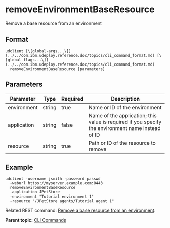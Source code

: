# removeEnvironmentBaseResource

Remove a base resource from an environment

## Format

```
udclient [\[global-args...\]](../../com.ibm.udeploy.reference.doc/topics/cli_command_format.md) [\[global-flags...\]](../../com.ibm.udeploy.reference.doc/topics/cli_command_format.md)
  removeEnvironmentBaseResource [parameters]
```

## Parameters

|Parameter|Type|Required|Description|
|---------|----|--------|-----------|
|environment|string|true|Name or ID of the environment|
|application|string|false|Name of the application; this value is required if you specify the environment name instead of ID|
|resource|string|true|Path or ID of the resource to remove|

## Example

```
udclient -username jsmith -password passwd 
  -weburl https://myserver.example.com:8443
  removeEnvironmentBaseResource 
  -application JPetStore 
  -environment "Tutorial environment 1" 
  -resource "/JPetStore agents/Tutorial agent 1"
```

Related REST command: [Remove a base resource from an environment](rest_cli_environment_removebaseresource_put.md).

**Parent topic:** [CLI Commands](../../com.ibm.udeploy.reference.doc/topics/cli_commands.md)


